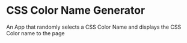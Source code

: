 # CSS Color Name Generator
An App that randomly selects a CSS Color Name and displays the CSS Color name to the page
